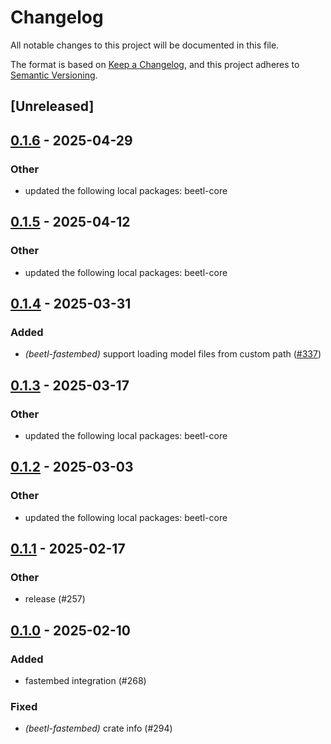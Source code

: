 # Changelog

All notable changes to this project will be documented in this file.

The format is based on [Keep a Changelog](https://keepachangelog.com/en/1.0.0/),
and this project adheres to [Semantic Versioning](https://semver.org/spec/v2.0.0.html).

## [Unreleased]

## [0.1.6](https://github.com/thelegendkaan/beetl/compare/beetl-fastembed-v0.1.5...beetl-fastembed-v0.1.6) - 2025-04-29

### Other

- updated the following local packages: beetl-core

## [0.1.5](https://github.com/thelegendkaan/beetl/compare/beetl-fastembed-v0.1.4...beetl-fastembed-v0.1.5) - 2025-04-12

### Other

- updated the following local packages: beetl-core

## [0.1.4](https://github.com/thelegendkaan/beetl/compare/beetl-fastembed-v0.1.3...beetl-fastembed-v0.1.4) - 2025-03-31

### Added

- *(beetl-fastembed)* support loading model files from custom path ([#337](https://github.com/thelegendkaan/beetl/pull/337))

## [0.1.3](https://github.com/thelegendkaan/beetl/compare/beetl-fastembed-v0.1.2...beetl-fastembed-v0.1.3) - 2025-03-17

### Other

- updated the following local packages: beetl-core

## [0.1.2](https://github.com/thelegendkaan/beetl/compare/beetl-fastembed-v0.1.1...beetl-fastembed-v0.1.2) - 2025-03-03

### Other

- updated the following local packages: beetl-core

## [0.1.1](https://github.com/thelegendkaan/beetl/compare/beetl-fastembed-v0.1.0...beetl-fastembed-v0.1.1) - 2025-02-17

### Other

- release (#257)

## [0.1.0](https://github.com/thelegendkaan/beetl/releases/tag/beetl-fastembed-v0.1.0) - 2025-02-10

### Added

- fastembed integration (#268)

### Fixed

- *(beetl-fastembed)* crate info (#294)
